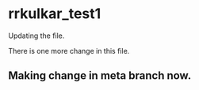 # rrkulkar_test1

Updating the file.

There is one more change in this file.

## Making change in meta branch now. 

